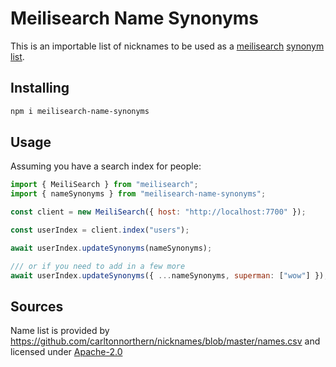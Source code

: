 # Meilisearch Name Synonyms

This is an importable list of nicknames to be used as a [meilisearch](https://docs.meilisearch.com/learn/getting_started/quick_start.html) [synonym list](https://docs.meilisearch.com/learn/configuration/synonyms.html#synonyms).

## Installing

```bash
npm i meilisearch-name-synonyms
```

## Usage

Assuming you have a search index for people:

```js
import { MeiliSearch } from "meilisearch";
import { nameSynonyms } from "meilisearch-name-synonyms";

const client = new MeiliSearch({ host: "http://localhost:7700" });

const userIndex = client.index("users");

await userIndex.updateSynonyms(nameSynonyms);

/// or if you need to add in a few more
await userIndex.updateSynonyms({ ...nameSynonyms, superman: ["wow"] });
```

## Sources

Name list is provided by https://github.com/carltonnorthern/nicknames/blob/master/names.csv and licensed under [Apache-2.0](https://github.com/carltonnorthern/nicknames/blob/master/License.txt)
